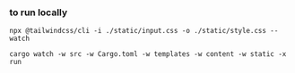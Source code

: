 ### to run locally

```
npx @tailwindcss/cli -i ./static/input.css -o ./static/style.css --watch
```

```
cargo watch -w src -w Cargo.toml -w templates -w content -w static -x run
```